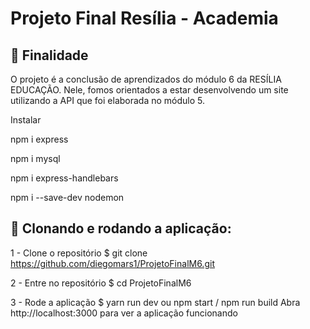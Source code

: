 # Projeto Final Resília  - Academia

## 🚀 Finalidade

O projeto é a conclusão de aprendizados do módulo 6 da RESÍLIA EDUCAÇÃO. Nele, fomos orientados a estar desenvolvendo um site utilizando a  API que foi elaborada no módulo 5.

Instalar

npm i express

npm i mysql

npm i express-handlebars

npm i --save-dev nodemon

## 📌 Clonando e rodando a aplicação:

1 - Clone o repositório
$ git clone https://github.com/diegomars1/ProjetoFinalM6.git

2 - Entre no repositório
$ cd ProjetoFinalM6

3 - Rode a aplicação
$ yarn run dev ou npm start / npm run build
Abra http://localhost:3000 para ver a aplicação funcionando
